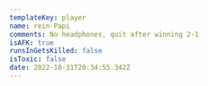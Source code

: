 ```yaml
---
templateKey: player
name: rein-Papi
comments: No headphones, quit after winning 2-1
isAFK: true
runsInGetsKilled: false
isToxic: false
date: 2022-10-31T20:34:55.342Z
---
```

